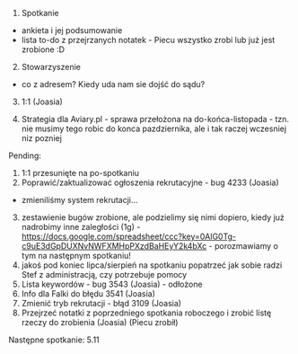 1. Spotkanie
- ankieta i jej podsumowanie
- lista to-do z przejrzanych notatek - Piecu wszystko zrobi lub już jest zrobione :D

2. Stowarzyszenie
- co z adresem? Kiedy uda nam sie dojść do sądu?

3. 1:1 (Joasia)

4. Strategia dla Aviary.pl - sprawa przełożona na do-końca-listopada - tzn. nie musimy tego robic do konca pazdziernika, ale i tak raczej wczesniej niz pozniej


Pending:
1. 1:1 przesunięte na po-spotkaniu
2. Poprawić/zaktualizować ogłoszenia rekrutacyjne - bug 4233 (Joasia)
- zmieniliśmy system rekrutacji...
3. zestawienie bugów zrobione, ale podzielimy się nimi dopiero, kiedy już nadrobimy inne zaległości (1g) - https://docs.google.com/spreadsheet/ccc?key=0AlG0Tg-c9uE3dGpDUXNvNWFXMHpPXzdBaHEyY2k4bXc - porozmawiamy o tym na następnym spotkaniu!
4. jakoś pod koniec lipca/sierpień na spotkaniu popatrzeć jak sobie radzi Stef z administracją, czy potrzebuje pomocy
5. Lista keywordów - bug 3543 (Joasia) - odłożone
6. Info dla Falki do błędu 3541 (Joasia)
7. Zmienić tryb rekrutacji - błąd 3109 (Joasia) 
8. Przejrzeć notatki z poprzedniego spotkania roboczego i zrobić listę rzeczy do zrobienia (Joasia) (Piecu zrobił)


Następne spotkanie: 5.11
